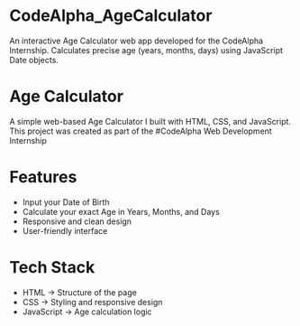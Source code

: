 # CodeAlpha_AgeCalculator
An interactive Age Calculator web app developed for the CodeAlpha Internship. Calculates precise age (years, months, days) using JavaScript Date objects.

# Age Calculator
A simple web-based Age Calculator I built with HTML, CSS, and JavaScript.  
This project was created as part of the #CodeAlpha Web Development Internship

# Features
- Input your Date of Birth
- Calculate your exact Age in Years, Months, and Days
- Responsive and clean design
- User-friendly interface

# Tech Stack
- HTML → Structure of the page  
- CSS → Styling and responsive design  
- JavaScript → Age calculation logic 
